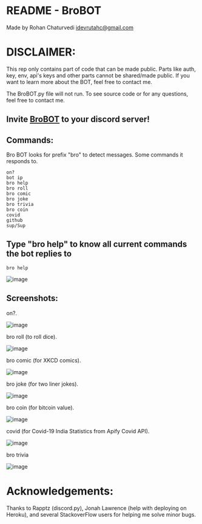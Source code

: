 
# README  - BroBOT
Made by Rohan Chaturvedi idevrutahc@gmail.com

# DISCLAIMER:
This rep only contains part of code that can be made public. Parts like auth, key, env, api's keys and other parts cannot be shared/made public. If you want to learn more about the BOT, feel free to contact me.

The BroBOT.py file will not run. To see source code or for any questions, feel free to contact me.

## Invite  [BroBOT](https://discord.com/api/oauth2/authorize?client_id=821771855400665181&permissions=0&scope=bot) to your discord server!

## Commands:
Bro BOT looks for prefix "bro" to detect messages. Some commands it responds to.
```
on?
bot ip
bro help
bro roll
bro comic
bro joke
bro trivia
bro coin
covid
github
sup/Sup
```
## Type "bro help" to know all current commands the bot replies to
```
bro help
```
![image](https://user-images.githubusercontent.com/81807980/148688210-2110e4d4-8e56-454b-858d-7c82447b764c.png)


## Screenshots:

on?.

![image](https://user-images.githubusercontent.com/81807980/129919086-73a8e91b-8b72-4e18-977a-13edce299b48.png)

bro roll (to roll dice).

![image](https://user-images.githubusercontent.com/81807980/129919166-fcedd7c9-5b13-4dd7-848e-f38a28ec0dee.png)

bro comic (for XKCD comics).

![image](https://user-images.githubusercontent.com/81807980/138320271-4a279b75-1f3b-4533-928f-455c8f60c087.png)

bro joke (for two liner jokes).

![image](https://user-images.githubusercontent.com/81807980/129919353-321a9a8c-1651-4a3a-8400-2cc76efa132f.png)

bro coin (for bitcoin value).

![image](https://user-images.githubusercontent.com/81807980/129920198-8d82da2f-7777-4acb-b381-2275227cc238.png)

covid (for Covid-19 India Statistics from Apify Covid API).

![image](https://user-images.githubusercontent.com/81807980/129919594-75316fb8-ccb4-450b-a688-cd266e8b71dd.png)

bro trivia

![image](https://user-images.githubusercontent.com/81807980/138320712-9de34ba9-538a-48f3-a012-fb805eb4eb0c.png)



# Acknowledgements:
Thanks to Rapptz (discord.py), Jonah Lawrence (help with deploying on Heroku), and several StackoverFlow users for helping me solve minor bugs.
